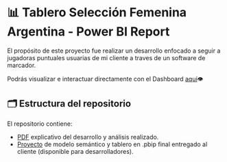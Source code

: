 # 📊 Tablero Selección Femenina Argentina - Power BI Report
El propósito de este proyecto fue realizar un desarrollo enfocado a seguir a jugadoras puntuales usuarias de mi cliente a traves de un software de marcador.   

Podrás visualizar e interactuar directamente con el Dashboard [aquí](https://app.powerbi.com/view?r=eyJrIjoiMGZmNjcyNjItOGE4NS00ZWZiLTg5MzItNzQyM2JiOWEwZGNiIiwidCI6Ijg1MjI2NjJhLTVkYTctNGE1Zi05ZDM0LWFmNzAzNTM3NzIyZCIsImMiOjR9)👁️ 

## 🗂 Estructura del repositorio 

El repositorio contiene:
- [PDF](https://github.com/fransalasdat/portfolio/blob/main/4_Solucion_Tablero_Seleccion_Femenina_Argentina/4.%20Tablero%20de%20Rendimiento%20Seleccion%20Argentina%20Femenina.pdf) explicativo del desarrollo y análisis realizado.
- [Proyecto](https://github.com/fransalasdat/portfolio/tree/main/4_Solucion_Tablero_Seleccion_Femenina_Argentina/Proyecto_pbip) de modelo semántico y tablero en .pbip final entregado al cliente (disponible para desarrolladores).
